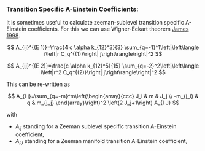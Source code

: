 ### Transition Specific A-Einstein Coefficients:

It is sometimes useful to calculate zeeman-sublevel transition specific A-Einstein coefficients. For this we can use Wigner-Eckart theorem [James 1998](https://doi.org/10.1007/s003400050373).

$$
A_{ij}^{(E 1)}=\frac{4 c \alpha k_{12}^3}{3} \sum_{q=-1}^1\left|\left\langle i\left|r C_q^{(1)}\right| j\right\rangle\right|^2
$$

$$
A_{ij}^{(E 2)}=\frac{c \alpha k_{12}^5}{15} \sum_{q=-2}^2\left|\left\langle i\left|r^2 C_q^{(2)}\right| j\right\rangle\right|^2
$$

This can be re-written as


$$
A_{i j}=\sum_{q=-m}^m\left(\begin{array}{ccc}
J_i & m & J_j \\
-m_{j_i} & q & m_{j_j}
\end{array}\right)^2 \left(2 J_j+1\right) A_{I J}
$$

with 
- $A_{ij}$ standing for a Zeeman sublevel specific transition  A-Einstein coefficient,
- $A_{IJ}$ standing for a Zeeman manifold transition  A-Einstein coefficient,
